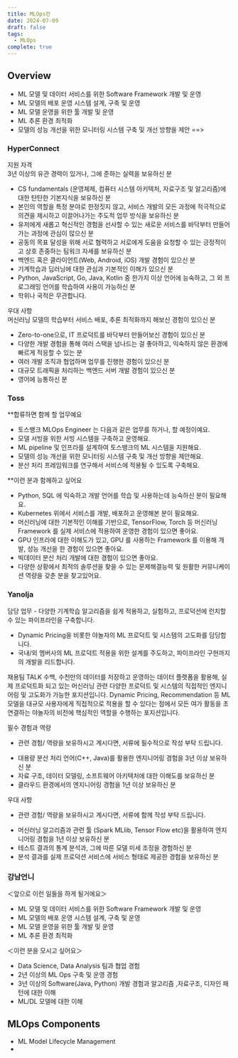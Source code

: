 ```yaml
---
title: MLOps란
date: 2024-07-09
draft: false
tags:
  - MLOps
complete: true
---
```

## Overview
- ML 모델 및 데이터 서비스를 위한 Software Framework 개발 및 운영  
- ML 모델의 배포 운영 시스템 설계, 구축 및 운영  
- ML 모델 운영을 위한 툴 개발 및 운영  
- ML 추론 환경 최적화
- 모델의 성능 개선을 위한 모니터링 시스템 구축 및 개선 방향을 제안
==> 
### HyperConnect
지원 자격  
3년 이상의 유관 경력이 있거나, 그에 준하는 실력을 보유하신 분
- CS fundamentals (운영체제, 컴퓨터 시스템 아키텍처, 자료구조 및 알고리즘)에 대한 탄탄한 기본지식을 보유하신 분
- 본인의 역할을 특정 분야로 한정짓지 않고, 서비스 개발의 모든 과정에 적극적으로 의견을 제시하고 이끌어나가는 주도적 업무 방식을 보유하신 분
- 유저에게 새롭고 혁신적인 경험을 선사할 수 있는 새로운 서비스를 바닥부터 만들어가는 과정에 관심이 많으신 분
- 공동의 목표 달성을 위해 서로 협력하고 서로에게 도움을 요청할 수 있는 긍정적이고 상호 존중하는 팀워크 자세를 보유하신 분
- 백엔드 혹은 클라이언트(Web, Android, iOS) 개발 경험이 있으신 분
- 기계학습과 딥러닝에 대한 관심과 기본적인 이해가 있으신 분
- Python, JavaScript, Go, Java, Kotlin 중 한가지 이상 언어에 능숙하고, 그 외 프로그래밍 언어를 학습하여 사용이 가능하신 분
- 학위나 국적은 무관합니다.  
      
우대 사항  
머신러닝 모델의 학습부터 서비스 배포, 추론 최적화까지 해보신 경험이 있으신 분
- Zero-to-one으로, IT 프로덕트를 바닥부터 만들어보신 경험이 있으신 분
- 다양한 개발 경험을 통해 여러 스택을 넘나드는 걸 좋아하고, 익숙하지 않은 환경에 빠르게 적응할 수 있는 분
- 여러 개발 조직과 협업하며 업무를 진행한 경험이 있으신 분
- 대규모 트래픽을 처리하는 백엔드 서버 개발 경험이 있으신 분
- 영어에 능통하신 분  

### Toss
**합류하면 함께 할 업무예요  
- 토스뱅크 MLOps Engineer 는 다음과 같은 업무를 하거나, 할 예정이예요.
- 모델 서빙을 위한 서빙 시스템을 구축하고 운영해요.
- ML pipeline 및 인프라를 설계하여 토스뱅크의 ML 시스템을 지원해요.
- 모델의 성능 개선을 위한 모니터링 시스템 구축 및 개선 방향을 제안해요.
- 분산 처리 프레임워크를 연구해서 서비스에 적용될 수 있도록 구축해요.  
       
**이런 분과 함께하고 싶어요  
- Python, SQL 에 익숙하고 개발 언어를 학습 및 사용하는데 능숙하신 분이 필요해요.
- Kubernetes 위에서 서비스를 개발, 배포하고 운영해본 분이 필요해요.
- 머신러닝에 대한 기본적인 이해를 기반으로, TensorFlow, Torch 등 머신러닝 Framework 를 실제 서비스에 적용하여 운영한 경험이 있으면 좋아요.
- GPU 인프라에 대한 이해도가 있고, GPU 를 사용하는 Framework 를 이용해 개발, 성능 개선을 한 경험이 있으면 좋아요.
- 빅데이터 분산 처리 개발에 대한 경험이 있으면 좋아요.
- 다양한 상황에서 최적의 솔루션을 찾을 수 있는 문제해결능력 및 원활한 커뮤니케이션 역량을 갖춘 분을 찾고있어요.  


### Yanolja
담당 업무
- 다양한 기계학습 알고리즘을 쉽게 적용하고, 실험하고, 프로덕션에 런치할 수 있는 파이프라인을 구축합니다.  
- Dynamic Pricing을 비롯한 야놀자의 ML 프로덕트 및 시스템의 고도화를 담당합니다.  
- 국내/외 멤버사의 ML 프로덕트 적용을 위한 설계를 주도하고, 파이프라인 구현까지의 개발을 리드합니다.  
  
채용팀 TALK
수백, 수천만의 데이터를 저장하고 운영하는 데이터 플랫폼을 활용해, 실제 프로덕트화 되고 있는 머신러닝 관련 다양한 프로덕트 및 시스템의 직접적인 엔지니어링 및 고도화가 가능한 포지션입니다. Dynamic Pricing, Recommendation 등 ML 모델을 대규모 사용자에게 직접적으로 적용을 할 수 있다는 점에서 모든 여가 활동을 초연결하는 야놀자의 비전에 핵심적인 역할을 수행하는 포지션입니다.  
  
필수 경험과 역량
* 관련 경험/ 역량을 보유하시고 계시다면, 서류에 필수적으로 작성 부탁 드립니다.  
- 대용량 분산 처리 언어(C++, Java)를 활용한 엔지니어링 경험을 3년 이상 보유하신 분  
- 자료 구조, 데이터 모델링, 소프트웨어 아키텍처에 대한 이해도를 보유하신 분  
- 클라우드 환경에서의 엔지니어링 경험을 1년 이상 보유하신 분  
  
우대 사항
* 관련 경험/ 역량을 보유하시고 계시다면, 서류에 함께 작성 부탁 드립니다.  
- 머신러닝 알고리즘과 관련 툴 (Spark MLlib, Tensor Flow etc)을 활용하여 엔지니어링 경험을 1년 이상 보유하신 분  
- 테스트 결과의 통계 분석과, 그에 따른 모델 미세 조정을 경험하신 분  
- 분석 결과를 실제 프로덕션 서비스에 서비스 형태로 제공한 경험을 보유하신 분 

### 강남언니
＜앞으로 이런 일들을 하게 될거에요＞  
- ML 모델 및 데이터 서비스를 위한 Software Framework 개발 및 운영  
- ML 모델의 배포 운영 시스템 설계, 구축 및 운영  
- ML 모델 운영을 위한 툴 개발 및 운영  
- ML 추론 환경 최적화

＜이런 분을 모시고 싶어요＞  
- Data Science, Data Analysis 팀과 협업 경험  
- 2년 이상의 ML Ops 구축 및 운영 경험  
- 3년 이상의 Software(Java, Python) 개발 경험과 알고리즘 ,자료구조, 디자인 패턴에 대한 이해  
- ML/DL 모델에 대한 이해


## MLOps Components
- ML Model Lifecycle Management
- 